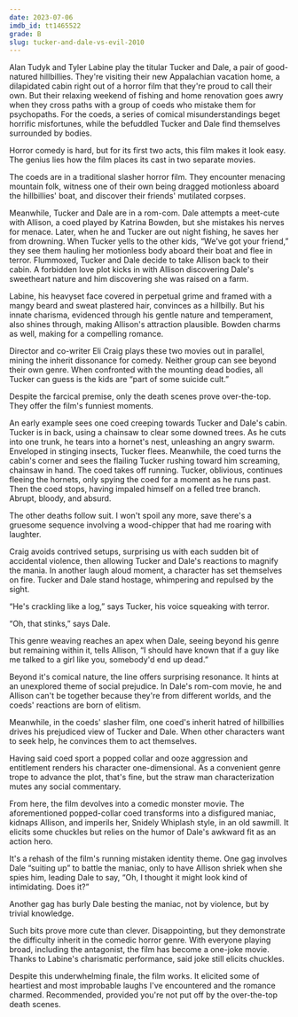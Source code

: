 ```yaml
---
date: 2023-07-06
imdb_id: tt1465522
grade: B
slug: tucker-and-dale-vs-evil-2010
---
```


Alan Tudyk and Tyler Labine play the titular Tucker and Dale, a pair of good-natured hillbillies. They're visiting their new Appalachian vacation home, a dilapidated cabin right out of a horror film that they're proud to call their own. But their relaxing weekend of fishing and home renovation goes awry when they cross paths with a group of coeds who mistake them for psychopaths. For the coeds, a series of comical misunderstandings beget horrific misfortunes, while the befuddled Tucker and Dale find themselves surrounded by bodies.

<!-- end -->

Horror comedy is hard, but for its first two acts, this film makes it look easy. The genius lies how the film places its cast in two separate movies.

The coeds are in a traditional slasher horror film. They encounter menacing mountain folk, witness one of their own being dragged motionless aboard the hillbillies' boat, and discover their friends' mutilated corpses.

Meanwhile, Tucker and Dale are in a rom-com. Dale attempts a meet-cute with Allison, a coed played by Katrina Bowden, but she mistakes his nerves for menace. Later, when he and Tucker are out night fishing, he saves her from drowning. When Tucker yells to the other kids, “We've got your friend,” they see them hauling her motionless body aboard their boat and flee in terror. Flummoxed, Tucker and Dale decide to take Allison back to their cabin. A forbidden love plot kicks in with Allison discovering Dale's sweetheart nature and him discovering she was raised on a farm.

Labine, his heavyset face covered in perpetual grime and framed with a mangy beard and sweat plastered hair, convinces as a hillbilly. But his innate charisma, evidenced through his gentle nature and temperament, also shines through, making Allison's attraction plausible. Bowden charms as well, making for a compelling romance.

Director and co-writer Eli Craig plays these two movies out in parallel, mining the inherit dissonance for comedy. Neither group can see beyond their own genre. When confronted with the mounting dead bodies, all Tucker can guess is the kids are “part of some suicide cult.”

Despite the farcical premise, only the death scenes prove over-the-top. They offer the film's funniest moments.

An early example sees one coed creeping towards Tucker and Dale's cabin. Tucker is in back, using a chainsaw to clear some downed trees. As he cuts into one trunk, he tears into a hornet's nest, unleashing an angry swarm. Enveloped in stinging insects, Tucker flees. Meanwhile, the coed turns the cabin's corner and sees the flailing Tucker rushing toward him screaming, chainsaw in hand. The coed takes off running. Tucker, oblivious, continues fleeing the hornets, only spying the coed for a moment as he runs past. Then the coed stops, having impaled himself on a felled tree branch. Abrupt, bloody, and absurd.

The other deaths follow suit. I won't spoil any more, save there's a gruesome sequence involving a wood-chipper that had me roaring with laughter.

Craig avoids contrived setups, surprising us with each sudden bit of accidental violence, then allowing Tucker and Dale's reactions to magnify the mania. In another laugh aloud moment, a character has set themselves on fire. Tucker and Dale stand hostage, whimpering and repulsed by the sight.

“He's crackling like a log,” says Tucker, his voice squeaking with terror.

“Oh, that stinks,” says Dale.

This genre weaving reaches an apex when Dale, seeing beyond his genre but remaining within it, tells Allison, “I should have known that if a guy like me talked to a girl like you, somebody'd end up dead.”

Beyond it's comical nature, the line offers surprising resonance. It hints at an unexplored theme of social prejudice. In Dale's rom-com movie, he and Allison can't be together because they're from different worlds, and the coeds' reactions are born of elitism.

Meanwhile, in the coeds' slasher film, one coed's inherit hatred of hillbillies drives his prejudiced view of Tucker and Dale. When other characters want to seek help, he convinces them to act themselves.

Having said coed sport a popped collar and ooze aggression and entitlement renders his character one-dimensional. As a convenient genre trope to advance the plot, that's fine, but the straw man characterization mutes any social commentary.

From here, the film devolves into a comedic monster movie. The aforementioned popped-collar coed transforms into a disfigured maniac, kidnaps Allison, and imperils her, Snidely Whiplash style, in an old sawmill. It elicits some chuckles but relies on the humor of Dale's awkward fit as an action hero.

It's a rehash of the film's running mistaken identity theme. One gag involves Dale “suiting up” to battle the maniac, only to have Allison shriek when she spies him, leading Dale to say, “Oh, I thought it might look kind of intimidating. Does it?”

Another gag has burly Dale besting the maniac, not by violence, but by trivial knowledge.

Such bits prove more cute than clever. Disappointing, but they demonstrate the difficulty inherit in the comedic horror genre. With everyone playing broad, including the antagonist, the film has become a one-joke movie. Thanks to Labine's charismatic performance, said joke still elicits chuckles.

Despite this underwhelming finale, the film works. It elicited some of heartiest and most improbable laughs I've encountered and the romance charmed. Recommended, provided you're not put off by the over-the-top death scenes.

